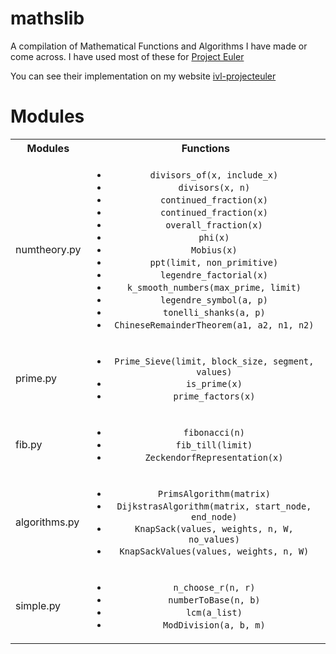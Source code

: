 # mathslib

 A compilation of Mathematical Functions and Algorithms I have made or come across.
 I have used most of these for [Project Euler](https://projecteuler.net/about)
 
 You can see their implementation on my website [ivl-projecteuler](https://www.ivl-projecteuler.com/)

# Modules

<table>
  <tbody>
    <tr>
      <th>Modules</th>
      <th align="center">Functions</th>
    </tr>
    <tr>
      <td>numtheory.py</td>
      <td align="center">        
       <ul>
          <li><code>divisors_of(x, include_x)</code></li>
          <li><code>divisors(x, n)</code></li>
          <li><code>continued_fraction(x)</code></li>
          <li><code>continued_fraction(x)</code></li>
          <li><code>overall_fraction(x)</code></li>
          <li><code>phi(x)</code></li>
          <li><code>Mobius(x)</code></li>
          <li><code>ppt(limit, non_primitive)</code></li>
          <li><code>legendre_factorial(x)</code></li>
          <li><code>k_smooth_numbers(max_prime, limit)</code></li>
          <li><code>legendre_symbol(a, p)</code></li>
          <li><code>tonelli_shanks(a, p)</code></li>
          <li><code>ChineseRemainderTheorem(a1, a2, n1, n2)</code></li>
        </ul>
     </td>
    </tr>
    <tr>
      <td>prime.py</td>
      <td align="center">
         <ul>
          <li><code>Prime_Sieve(limit, block_size, segment, values)</code></li>
          <li><code>is_prime(x)</code></li>
          <li><code>prime_factors(x)</code></li>
        </ul>
      </td>
    </tr>
    <tr>
      <td>fib.py</td>
      <td align="center">
       <ul>
          <li><code>fibonacci(n)</code></li>
          <li><code>fib_till(limit)</code></li>
          <li><code>ZeckendorfRepresentation(x)</code></li>
        </ul>
      </td>
    </tr>
    <tr>
      <td>algorithms.py </td>
      <td align="center">
       <ul>
          <li><code>PrimsAlgorithm(matrix)</code></li>
          <li><code>DijkstrasAlgorithm(matrix, start_node, end_node)</code></li>
          <li><code>KnapSack(values, weights, n, W, no_values)</code></li>
          <li><code>KnapSackValues(values, weights, n, W)</code></li>
        </ul>
      </td>
    </tr>
    <tr>
       <td>simple.py</td>
       <td align="center">
        <ul>
          <li><code>n_choose_r(n, r)</code></li>
          <li><code>numberToBase(n, b)</code></li>
          <li><code>lcm(a_list)</code></li>
          <li><code>ModDivision(a, b, m)</code></li>
        </ul>
       </td>
     </tr>
  </tbody>
</table>
